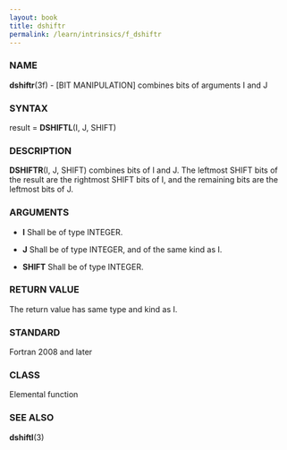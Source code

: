 ```yaml
---
layout: book
title: dshiftr
permalink: /learn/intrinsics/f_dshiftr
---
```

### NAME

**dshiftr**(3f) - \[BIT MANIPULATION\] combines bits
of arguments I and J

### SYNTAX

result = **DSHIFTL**(I, J, SHIFT)

### DESCRIPTION

**DSHIFTR**(I, J, SHIFT) combines bits of I and J. The leftmost SHIFT
bits of the result are the rightmost SHIFT bits of I, and the remaining
bits are the leftmost bits of J.

### ARGUMENTS

  - **I**
    Shall be of type INTEGER.

  - **J**
    Shall be of type INTEGER, and of the same kind as I.

  - **SHIFT**
    Shall be of type INTEGER.

### RETURN VALUE

The return value has same type and kind as I.

### STANDARD

Fortran 2008 and later

### CLASS

Elemental function

### SEE ALSO

**dshiftl**(3)
